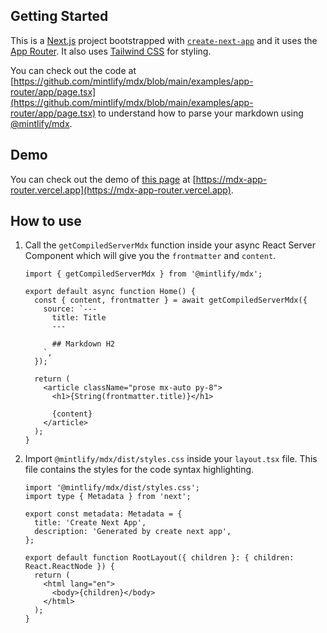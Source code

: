 ## Getting Started

This is a [Next.js](https://nextjs.org/) project bootstrapped with [`create-next-app`](https://github.com/vercel/next.js/tree/canary/packages/create-next-app) and it uses the [App Router](https://nextjs.org/docs/app). It also uses [Tailwind CSS](https://tailwindcss.com/) for styling.

You can check out the code at [https://github.com/mintlify/mdx/blob/main/examples/app-router/app/page.tsx](https://github.com/mintlify/mdx/blob/main/examples/app-router/app/page.tsx) to understand how to parse your markdown using [@mintlify/mdx](https://www.npmjs.com/package/@mintlify/mdx).

## Demo

You can check out the demo of [this page](https://github.com/mintlify/mdx/blob/main/examples/app-router/app/page.tsx) at [https://mdx-app-router.vercel.app](https://mdx-app-router.vercel.app).

## How to use

1. Call the `getCompiledServerMdx` function inside your async React Server Component which will give you the `frontmatter` and `content`.

   ```tsx
   import { getCompiledServerMdx } from '@mintlify/mdx';

   export default async function Home() {
     const { content, frontmatter } = await getCompiledServerMdx({
       source: `---
         title: Title
         ---
   
         ## Markdown H2
       `,
     });

     return (
       <article className="prose mx-auto py-8">
         <h1>{String(frontmatter.title)}</h1>

         {content}
       </article>
     );
   }
   ```

2. Import `@mintlify/mdx/dist/styles.css` inside your `layout.tsx` file. This file contains the styles for the code syntax highlighting.

   ```tsx
   import '@mintlify/mdx/dist/styles.css';
   import type { Metadata } from 'next';

   export const metadata: Metadata = {
     title: 'Create Next App',
     description: 'Generated by create next app',
   };

   export default function RootLayout({ children }: { children: React.ReactNode }) {
     return (
       <html lang="en">
         <body>{children}</body>
       </html>
     );
   }
   ```
